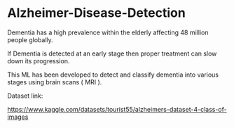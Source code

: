 # Alzheimer-Disease-Detection
Dementia has a high prevalence within the elderly affecting 48 million people globally.

If Dementia is detected at an early stage then proper treatment can slow down its progression.

This ML has been developed to detect and classify dementia into various stages using brain scans ( MRI ).


Dataset link: 

https://www.kaggle.com/datasets/tourist55/alzheimers-dataset-4-class-of-images
